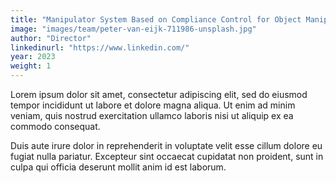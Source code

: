 ```yaml
---
title: "Manipulator System Based on Compliance Control for Object Manipulation"
image: "images/team/peter-van-eijk-711986-unsplash.jpg"
author: "Director"
linkedinurl: "https://www.linkedin.com/"
year: 2023
weight: 1
---
```


Lorem ipsum dolor sit amet, consectetur adipiscing elit, sed do eiusmod tempor incididunt ut labore et dolore magna aliqua. Ut enim ad minim veniam, quis nostrud exercitation ullamco laboris nisi ut aliquip ex ea commodo consequat.

Duis aute irure dolor in reprehenderit in voluptate velit esse cillum dolore eu fugiat nulla pariatur. Excepteur sint occaecat cupidatat non proident, sunt in culpa qui officia deserunt mollit anim id est laborum.
